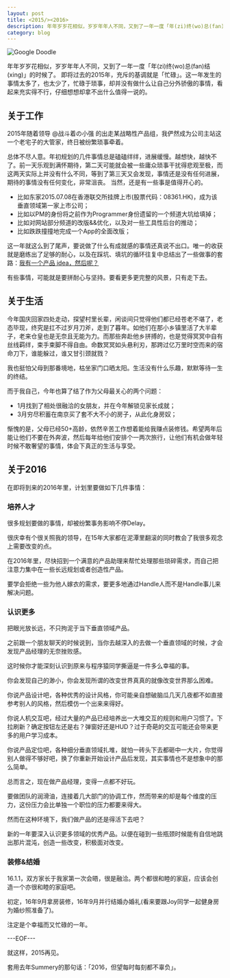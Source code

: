 ```yaml
---
layout: post
title: <2015/><2016>
description: 年年岁岁花相似，岁岁年年人不同，又到了一年一度「年(zi)终(wo)总(fan)结(xing)」的时候了。
category: blog
---
```


![Google Doodle](http://7i7g9y.com1.z0.glb.clouddn.com/2015-new-year.gif)

年年岁岁花相似，岁岁年年人不同，又到了一年一度「年(zi)终(wo)总(fan)结(xing)」的时候了。
即将过去的2015年，充斥的基调就是「忙碌」。这一年发生的事情太多了，也太少了，忙碌于琐事，却并没有做什么让自己分外骄傲的事情，看起来充实得不行，仔细想想却拿不出什么值得一说的。

## 关于工作
2015年随着领导 @战斗着の小强 的出走某战略性产品组，我俨然成为公司主站这一个老宅子的大管家，终日被纷繁琐事牵着。

总体不尽人意。年初规划的几件事情总是磕磕绊绊，进展缓慢。越想快，越快不了。前一天乐观到满怀期待，第二天可能就会被一些庸众琐事干扰得悲观至极，而这两天实际上并没有什么不同，等到了第三天又会发现，事情还是没有任何进展，期待的事情没有任何变化，非常沮丧。
当然，还是有一些事是值得开心的。

* 比如东家2015.07.08在香港联交所挂牌上市(股票代码：08361.HK)，成为该垂直领域第一家上市公司；
* 比如以PM的身份将之前作为Programmer身份遗留的一个频道大坑给填掉；
* 比如对网站部分频道的改版&&优化，以及对一些工具性后台的推动；
* 比如跌跌撞撞地完成一个App的全面改版；

这一年就这么到了尾声，要说做了什么有成就感的事情还真说不出口。唯一的收获就是磨练出了足够的耐心，以及在踩坑、填坑的循环往复中总结出了一些做事的套路：[我有一个产品 idea，然后呢？](http://daiweiyang.com/my-product-methodology/)

有些事情，可能就是要拼耐心与坚持。要看更多更完整的风景，只有走下去。

## 关于生活
今年国庆回家四处走动，探望村里长辈，闲谈间只觉得他们都已经苍老不堪了，老态毕现，终究是扛不过岁月刀斧，走到了暮年。如他们在那小乡镇里活了大半辈子，老来仓皇也是无奈且无能为力。而那些奔赴他乡拼搏的，也是觉得冥冥中自有丝线羁绊，束手束脚不得自由。命数冥冥如头悬利刃，那跨过亿万里时空而来的宿命刀下，谁能躲过，谁又甘引颈就戮？

我也挺怕父母到那番境地，枯坐家门口晒太阳。生活没有什么乐趣，默默等待一生的终结。

而于我自己，今年也算了结了作为父母最关心的两个问题：

* 1月找到了相处很融洽的女朋友，并在今年解锁见家长成就；
* 3月穷尽积蓄在南京买了套不大不小的房子，从此化身房奴；

惭愧的是，父母已经50+高龄，依然辛苦工作想着能给我赚点装修钱。希望两年后能让他们不要在外奔波，然后每年给他们安排个一两次旅行，让他们有机会做年轻时候不敢奢望的事情，体会下真正的生活与享受。

## 关于2016
在即将到来的2016年里，计划里要做如下几件事情：

### 培养人才
很多规划要做的事情，却被纷繁事务影响不停Delay。

很庆幸有个很关照我的领导，在15年大家都在泥潭里翻滚的同时教会了我很多观念上需要改变的点。

在2016年里，尽快招到一个满意的产品助理来帮忙处理那些琐碎需求，而自己把注意力集中在一些长远规划或者创造性产品。

要学会拒绝一些为他人嫁衣的需求，要更多地通过Handle人而不是Handle事儿来解决问题。

### 认识更多
把眼光放长远，不只拘泥于当下垂直领域产品。

之前跟一个朋友聊天的时候说到，当你去越深入的去做一个垂直领域的时候，才会发现产品经理的无奈挫败感。

这时候你才能深刻认识到原来与程序猿同学撕逼是一件多么幸福的事。

你会发现自己的渺小，你会发现所谓的改变世界真真的就像改变世界那么困难。

你说产品设计吧，各种优秀的设计风格，你可能亲自想破脑瓜几天几夜都不如直接参考别人的风格，然后模仿一个出来来得好。

你说人机交互吧，经过大量的产品已经培养出一大堆交互的规则和用户习惯了。下拉刷新？确定按钮左还是右？弹窗好还是HUD？过于奇葩的交互可能还会带来更多的用户学习成本。

你说产品定位吧，各种细分垂直领域扎堆，就怕一砖头下去都砸中一大片，你觉得别人做得不够好吧，换了你重新开始设计产品后发现，其实事情也不是想象中的那么简单。

总而言之，现在做产品经理，变得一点都不好玩。

要做团队的润滑油，连接着几大部门的协调工作，然而带来的却是每个维度的压力，这份压力会比单独一个职位的压力都要来得大。

然而在这种环境下，我们做产品的还是得活下去吧？

新的一年要深入认识更多领域的优秀产品。以便在碰到一些瓶颈时候能有自信地跳出那片混沌，创造一些改变，积极面对改变。

### 装修&结婚
16.1.1，双方家长于我家第一次会晤，很是融洽。两个都很和睦的家庭，应该会创造一个亦很和睦的家庭吧。

初定，16年9月拿房装修，16年9月并行结婚办婚礼(看来要跟Joy同学一起健身房为婚纱照准备了)。

注定是个幸福而又忙碌的一年。

---EOF---

就这样，2015再见。

套用去年Summery的那句话：「2016，但望每时每刻都不辜负」。
